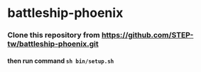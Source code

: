 # battleship-phoenix

### Clone this repository from https://github.com/STEP-tw/battleship-phoenix.git

#### then run command   ```sh bin/setup.sh```
